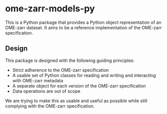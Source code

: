 # ome-zarr-models-py

This is a Python package that provides a Python object representation of an OME-zarr dataset.
It aims to be a reference implementation of the OME-zarr specification.

## Design

This package is designed with the following guiding principles:

- Strict adherence to the OME-zarr specification
- A usable set of Python classes for reading and writing and interacting with OME-zarr metadata
- A separate object for each version of the OME-zarr specification
- Data operations are out of scope

We are trying to make this as usable and useful as possible while still complying with the OME-zarr specification.
